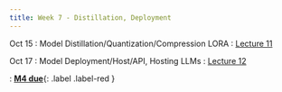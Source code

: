```yaml
---
title: Week 7 - Distillation, Deployment
---
```


Oct 15
: Model Distillation/Quantization/Compression LORA 
  : [Lecture 11](../assets/lectures/lecture11/under-construction-gif-17.gif)


Oct 17 
: Model Deployment/Host/API, Hosting LLMs
  : [Lecture 12](../assets/lectures/lecture12/under-construction-gif-17.gif)

: [**M4 due**](https://harvard-iacs.github.io/2024-AC215/milestone4/){: .label .label-red }

  